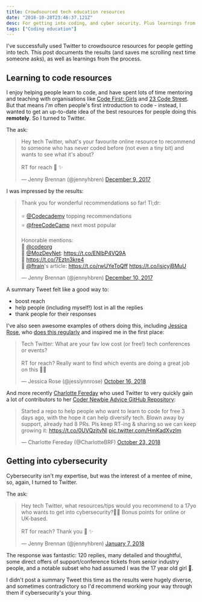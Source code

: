 ```yaml
---
title: Crowdsourced tech education resources
date: "2018-10-28T23:46:37.121Z"
desc: For getting into coding, and cyber security. Plus learnings from crowdsourcing on Twitter.
tags: ["Coding education"]
---
```


I've successfully used Twitter to crowdsource resources for people getting into tech. This post documents the results (and saves me scrolling next time someone asks), as well as learnings from the process.

## Learning to code resources

I enjoy helping people learn to code, and have spent lots of time mentoring and teaching with organisations like [Code First: Girls](http://codefirstgirls.org.uk) and [23 Code Street](http://23codestreet.com). But that means *I'm* often people's first introduction to code - instead, I wanted to get an up-to-date idea of the best resources for people doing this **remotely**. So I turned to Twitter.

The ask:

<blockquote class="twitter-tweet tw-align-center" data-partner="tweetdeck"><p lang="en" dir="ltr">Hey tech Twitter, what&#39;s your favourite online resource to recommend to someone who has never coded before (not even a tiny bit) and wants to see what it&#39;s about? <br><br>RT for reach 🙏 ✨</p>&mdash; Jenny Brennan (@jennyhbren) <a href="https://twitter.com/jennyhbren/status/939445849888821248?ref_src=twsrc%5Etfw">December 9, 2017</a></blockquote>
<script async src="https://platform.twitter.com/widgets.js" charset="utf-8"></script>

I was impressed by the results:

<blockquote class="twitter-tweet tw-align-center" data-partner="tweetdeck"><p lang="en" dir="ltr">Thank you for wonderful recommendations so far! Tl;dr:<br><br>⭐️ <a href="https://twitter.com/Codecademy?ref_src=twsrc%5Etfw">@Codecademy</a> topping recommendations<br>⭐️ <a href="https://twitter.com/freeCodeCamp?ref_src=twsrc%5Etfw">@freeCodeCamp</a> next most popular<br><br>Honorable mentions:<br>🔸 <a href="https://twitter.com/codeorg?ref_src=twsrc%5Etfw">@codeorg</a> <br>🔸 <a href="https://twitter.com/MozDevNet?ref_src=twsrc%5Etfw">@MozDevNet</a>: <a href="https://t.co/ENlbP4VQ9A">https://t.co/ENlbP4VQ9A</a><br>🔸 <a href="https://t.co/7Eztn3kre4">https://t.co/7Eztn3kre4</a><br>🔸 <a href="https://twitter.com/ftrain?ref_src=twsrc%5Etfw">@ftrain</a>&#39;s article: <a href="https://t.co/rwUYeToQff">https://t.co/rwUYeToQff</a> <a href="https://t.co/isicyjBMuU">https://t.co/isicyjBMuU</a></p>&mdash; Jenny Brennan (@jennyhbren) <a href="https://twitter.com/jennyhbren/status/939932589762195456?ref_src=twsrc%5Etfw">December 10, 2017</a></blockquote>
<script async src="https://platform.twitter.com/widgets.js" charset="utf-8"></script>

A summary Tweet felt like a good way to:
* boost reach
* help people (including myself!) lost in all the replies
* thank people for their responses

I've also seen awesome examples of others doing this, including [Jessica Rose](https://twitter.com/jesslynnrose), who [does this regularly](https://twitter.com/search?q=from%3Ajesslynnrose%20tech%20twitter&src=typd) and inspired me in the first place:

<blockquote class="twitter-tweet tw-align-center" data-partner="tweetdeck"><p lang="en" dir="ltr">Tech Twitter: What are your fav low cost (or free!) tech conferences or events?<br><br>RT for reach? Really want to find which events are doing a great job on this 💸✨</p>&mdash; Jessica Rose (@jesslynnrose) <a href="https://twitter.com/jesslynnrose/status/1052226607656685568?ref_src=twsrc%5Etfw">October 16, 2018</a></blockquote>
<script async src="https://platform.twitter.com/widgets.js" charset="utf-8"></script>

And more recently [Charlotte Fereday](https://twitter.com/CharlotteBRF) who used Twitter to very quickly gain a lot of contributors to her [Coder Newbie Advice GitHub Repository](https://github.com/charlottebrf/coder-newbie-advice):

<blockquote class="twitter-tweet tw-align-center" data-lang="en"><p lang="en" dir="ltr">Started a repo to help people who want to learn to code for free 3 days ago, with the hope it can help diversify tech. Blown away by support, already had 8 PRs. Pls keep RT-ing &amp; sharing so we can keep growing it: <a href="https://t.co/0UVQzjtvNl">https://t.co/0UVQzjtvNl</a> <a href="https://t.co/HmKadXvzIm">pic.twitter.com/HmKadXvzIm</a></p>&mdash; Charlotte Fereday (@CharlotteBRF) <a href="https://twitter.com/CharlotteBRF/status/1054848928896684032?ref_src=twsrc%5Etfw">October 23, 2018</a></blockquote>
<script async src="https://platform.twitter.com/widgets.js" charset="utf-8"></script>


## Getting into cybersecurity

Cybersecurity isn't my expertise, but was the interest of a mentee of mine, so, again, I turned to Twitter.

The ask:

<blockquote class="twitter-tweet tw-align-center" data-partner="tweetdeck"><p lang="en" dir="ltr">Hey tech Twitter, what resources/tips would you recommend to a 17yo who wants to get into cybersecurity?👩‍💻 Bonus points for online or UK-based. <br><br>RT for reach? Thank you 🙏 ✨</p>&mdash; Jenny Brennan (@jennyhbren) <a href="https://twitter.com/jennyhbren/status/949991497218383872?ref_src=twsrc%5Etfw">January 7, 2018</a></blockquote>
<script async src="https://platform.twitter.com/widgets.js" charset="utf-8"></script>

The response was fantastic: 120 replies, many detailed and thoughtful, some direct offers of support/conference tickets from senior industry people, and a notable subset who had assumed I was the 17 year old girl 💁. 

I didn't post a summary Tweet this time as the results were hugely diverse, and sometimes contradictory so I'd recommend working your way through them if cybersecurity's your thing.

